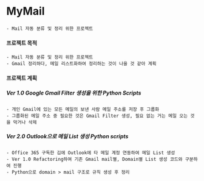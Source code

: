 # MyMail
    - Mail 자동 분류 및 정리 위한 프로젝트  
#### 프로젝트 목적
    - Mail 자동 분류 및 정리 위한 프로젝트
    - Gmail 정리하다, 메일 리스트화하여 정리하는 것이 나을 것 같아 계획
#### 프로젝트 계획
##### Ver 1.0 Google Gmail Filter 생성을 위한 Python Scripts
    - 개인 Gmail에 있는 모든 메일의 보낸 사람 메일 주소를 저장 후 그룹화
    - 그룹화된 메일 주소 중 필요한 것은 Gmail Filter 생성, 필요 없는 거는 메일 오는 것을 막거나 삭제

##### Ver 2.0 Outlook으로 메일 List 생성 Python scripts
    - Office 365 구독한 김에 Outlook에 타 메일 계정 연동하여 메일 List 생성
    - Ver 1.0 Refactoring하여 기존 Gmail mail별, Domain별 List 생성 코드와 구분하여 진행
    - Python으로 domain > mail 구조로 규칙 생성 후 정리
